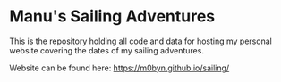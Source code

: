 # Manu's Sailing Adventures

This is the repository holding all code and data for hosting my personal website covering the dates of my sailing adventures.

Website can be found here: https://m0byn.github.io/sailing/
